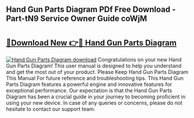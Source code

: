## Hand Gun Parts Diagram PDf Free Download - Part-tN9 Service Owner Guide coWjM

# <h2><a href="http://dfsazsw.blite.top/?on=Hand+Gun+Parts+Diagram">🔗Download New 👉🔴 Hand Gun Parts Diagram</a></h2>

[![Hand Gun Parts Diagram download](https://i.imgur.com/lujVjoI.png)](http://dfsazsw.blite.top/?on=Hand+Gun+Parts+Diagram)
Congratulations on your new Hand Gun Parts Diagram! This user manual is designed to help you understand and get the most out of your product. Please Keep Hand Gun Parts Diagram This Manual For future reference and troubleshooting tips. This Hand Gun Parts Diagram features a powerful engine and innovative features for exceptional performance. Our expectation is that the Hand Gun Parts Diagram has been a crucial guide in your journey to becoming proficient in using your new device. In case of any queries or concerns, please do not hesitate to contact our support team.
